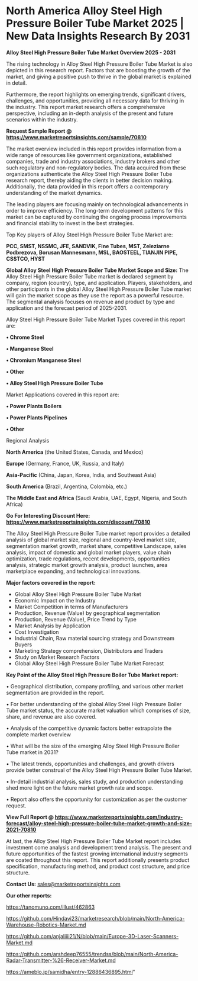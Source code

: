 # North America Alloy Steel High Pressure Boiler Tube Market 2025 | New Data Insights Research By 2031

<Strong> Alloy Steel High Pressure Boiler Tube Market Overview 2025 - 2031</strong>

The rising technology in Alloy Steel High Pressure Boiler Tube Market is also depicted in this research report. Factors that are boosting the growth of the market, and giving a positive push to thrive in the global market is explained in detail.

Furthermore, the report highlights on emerging trends, significant drivers, challenges, and opportunities, providing all necessary data for thriving in the industry. This report market research offers a comprehensive perspective, including an in-depth analysis of the present and future scenarios within the industry.

<strong>Request Sample Report @ <a href=https://www.marketreportsinsights.com/sample/70810>https://www.marketreportsinsights.com/sample/70810</a></strong>

The market overview included in this report provides information from a wide range of resources like government organizations, established companies, trade and industry associations, industry brokers and other such regulatory and non-regulatory bodies. The data acquired from these organizations authenticate the Alloy Steel High Pressure Boiler Tube research report, thereby aiding the clients in better decision making. Additionally, the data provided in this report offers a contemporary understanding of the market dynamics.

The leading players are focusing mainly on technological advancements in order to improve efficiency. The long-term development patterns for this market can be captured by continuing the ongoing process improvements and financial stability to invest in the best strategies.

Top Key players of Alloy Steel High Pressure Boiler Tube Market are:

<strong>PCC, SMST, NSSMC, JFE, SANDVIK, Fine Tubes, MST, Zeleziarne Podbrezova, Borusan Mannesmann, MSL, BAOSTEEL, TIANJIN PIPE, CSSTCO, HYST</strong>

<strong><b>Global Alloy Steel High Pressure Boiler Tube Market Scope and Size:</b></strong>
The Alloy Steel High Pressure Boiler Tube market is declared segment by company, region (country), type, and application. Players, stakeholders, and other participants in the global Alloy Steel High Pressure Boiler Tube market will gain the market scope as they use the report as a powerful resource. The segmental analysis focuses on revenue and product by type and application and the forecast period of 2025-2031.

Alloy Steel High Pressure Boiler Tube Market Types covered in this report are:

<strong>• Chrome Steel

• Manganese Steel

• Chromium Manganese Steel

• Other

• Alloy Steel High Pressure Boiler Tube</strong>

Market Applications covered in this report are:

<strong>• Power Plants Boilers

• Power Plants Pipelines

• Other</strong> 

Regional Analysis

<strong>North America</strong> (the United States, Canada, and Mexico)

<strong>Europe</strong> (Germany, France, UK, Russia, and Italy)

<strong>Asia-Pacific</strong> (China, Japan, Korea, India, and Southeast Asia)

<strong>South America</strong> (Brazil, Argentina, Colombia, etc.)

<strong>The Middle East and Africa</strong> (Saudi Arabia, UAE, Egypt, Nigeria, and South Africa)

<strong>Go For Interesting Discount Here: <a href=https://www.marketreportsinsights.com/discount/70810>https://www.marketreportsinsights.com/discount/70810</a></strong>

The Alloy Steel High Pressure Boiler Tube market report provides a detailed analysis of global market size, regional and country-level market size, segmentation market growth, market share, competitive Landscape, sales analysis, impact of domestic and global market players, value chain optimization, trade regulations, recent developments, opportunities analysis, strategic market growth analysis, product launches, area marketplace expanding, and technological innovations.

<strong><b>Major factors covered in the report:</b></strong>
<ul>
  <li>Global Alloy Steel High Pressure Boiler Tube Market </li>
  <li>Economic Impact on the Industry</li>
  <li>Market Competition in terms of Manufacturers</li>
  <li>Production, Revenue (Value) by geographical segmentation</li>
  <li>Production, Revenue (Value), Price Trend by Type</li>
  <li>Market Analysis by Application</li>
  <li>Cost Investigation</li>
  <li>Industrial Chain, Raw material sourcing strategy and Downstream Buyers</li>
  <li>Marketing Strategy comprehension, Distributors and Traders</li>
  <li>Study on Market Research Factors</li>
  <li>Global Alloy Steel High Pressure Boiler Tube Market Forecast</li>
</ul>

<strong><b>Key Point of the Alloy Steel High Pressure Boiler Tube Market report:</b></strong>

• Geographical distribution, company profiling, and various other market segmentation are provided in the report.

• For better understanding of the global Alloy Steel High Pressure Boiler Tube market status, the accurate market valuation which comprises of size, share, and revenue are also covered.

• Analysis of the competitive dynamic factors better extrapolate the complete market overview

• What will be the size of the emerging Alloy Steel High Pressure Boiler Tube market in 2031?

• The latest trends, opportunities and challenges, and growth drivers provide better construal of the Alloy Steel High Pressure Boiler Tube Market.

• In-detail industrial analysis, sales study, and production understanding shed more light on the future market growth rate and scope.

• Report also offers the opportunity for customization as per the customer request.

<strong><b>View Full Report @ <a href=https://www.marketreportsinsights.com/industry-forecast/alloy-steel-high-pressure-boiler-tube-market-growth-and-size-2021-70810>https://www.marketreportsinsights.com/industry-forecast/alloy-steel-high-pressure-boiler-tube-market-growth-and-size-2021-70810</a></b></strong>


At last, the Alloy Steel High Pressure Boiler Tube Market report includes investment come analysis and development trend analysis. The present and future opportunities of the fastest growing international industry segments are coated throughout this report. This report additionally presents product specification, manufacturing method, and product cost structure, and price structure.

<strong>Contact Us:</strong>
sales@marketreportsinsights.com

<strong>Our other reports:</strong>

<a href=https://tanomuno.com/illust/462863>https://tanomuno.com/illust/462863</a>

<a href=https://github.com/Hindavi23/marketresearch/blob/main/North-America-Warehouse-Robotics-Market.md>https://github.com/Hindavi23/marketresearch/blob/main/North-America-Warehouse-Robotics-Market.md</a>

<a href=https://github.com/anjaliiii21/N/blob/main/Europe-3D-Laser-Scanners-Market.md>https://github.com/anjaliiii21/N/blob/main/Europe-3D-Laser-Scanners-Market.md</a>

<a href=https://github.com/arshdeep76555/trendss/blob/main/North-America-Radar-Transmitter-%26-Receiver-Market.md>https://github.com/arshdeep76555/trendss/blob/main/North-America-Radar-Transmitter-%26-Receiver-Market.md</a>

<a href=https://ameblo.jp/samidha/entry-12886436895.html>https://ameblo.jp/samidha/entry-12886436895.html</a>"
